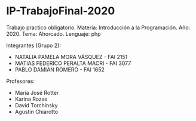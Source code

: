 # IP-TrabajoFinal-2020
Trabajo practico obligatorio. Materia: Introducción a la Programación. Año: 2020. Tema: Ahorcado. Lenguaje: php

Integrantes (Grupo 2):
 * NATALIA PAMELA MORA VÁSQUEZ - FAI 2151
 * MATIAS FEDERICO PERALTA MACRI - FAI 3077
 * PABLO DAMIAN ROMERO - FAI 1652

 Profesores:
 * María José Rotter
 * Karina Rozas
 * David Torchinsky
 * Agustin Chiarotto
